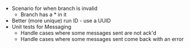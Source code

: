 - Scenario for when branch is invalid
  - Branch has a * in it
- Better (more unique) run ID - use a UUID
- Unit tests for Messaging
  - Handle cases where some messages sent are not ack'd
  - Handle cases where some messages sent come back with an error

